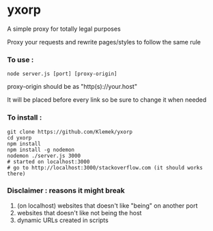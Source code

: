 # yxorp
A simple proxy for totally legal purposes

Proxy your requests and rewrite pages/styles to follow the same rule

### To use :

```
node server.js [port] [proxy-origin]
```

proxy-origin should be as "http(s)://your.host"

It will be placed before every link so be sure to change it when needed

### To install :

```
git clone https://github.com/Klemek/yxorp
cd yxorp
npm install
npm install -g nodemon
nodemon ./server.js 3000
# started on localhost:3000
# go to http://localhost:3000/stackoverflow.com (it should works there)
```

### Disclaimer : reasons it might break

1. (on localhost) websites that doesn't like "being" on another port
2. websites that doesn't like not being the host
3. dynamic URLs created in scripts
